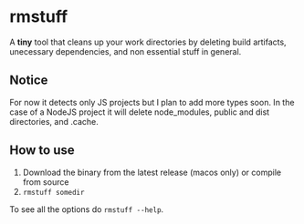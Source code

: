 # rmstuff

A **tiny** tool that cleans up your work directories by deleting build artifacts, unecessary dependencies, and non essential stuff in general.

## Notice

For now it detects only JS projects but I plan to add more types soon. In the case of a NodeJS project it will delete node_modules, public and dist directories, and .cache.

## How to use

1. Download the binary from the latest release (macos only) or compile from source
2. `rmstuff somedir`

To see all the options do `rmstuff --help`.
